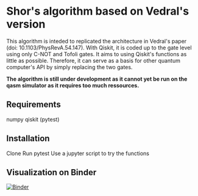# Shor's algorithm based on Vedral's version 
This algorithm is inteded to replicated the architecture in Vedral's paper (doi: 10.1103/PhysRevA.54.147).
With Qiskit, it is coded up to the gate level using only C-NOT and Tofoli gates. It aims to using Qiskit's functions as little as possible. 
Therefore, it can serve as a basis for other quantum computer's API by simply replacing the two gates. 

<b>The algorithm is still under development as it cannot yet be run on the qasm simulator as it requires too much ressources.</b>

## Requirements
numpy
qiskit
(pytest)

## Installation
Clone 
Run pytest
Use a jupyter script to try the functions

## Visualization on Binder
[![Binder](https://mybinder.org/badge_logo.svg)](https://mybinder.org/v2/gh/maxhant/shor_algorithm_qiskit/HEAD?filepath=https%3A%2F%2Fgithub.com%2Fmaxhant%2Fshor_algorithm_qiskit%2Fblob%2Fmain%2FProject_visualization.ipynb)
